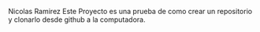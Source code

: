 Nicolas Ramirez
Este Proyecto es una prueba de como crear un repositorio y clonarlo desde github a la computadora.
